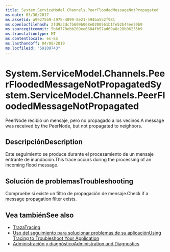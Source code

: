 ```yaml
---
title: System.ServiceModel.Channels.PeerFloodedMessageNotPropagated
ms.date: 03/30/2017
ms.assetid: a99275b9-4975-4899-8e21-594ba552f981
ms.openlocfilehash: 2fd9a3dcfb609b068e0200561b1fe52b44ee30b9
ms.sourcegitcommit: 5b6d778ebb269ee6684fb57ad69a8c28b06235b9
ms.translationtype: MT
ms.contentlocale: es-ES
ms.lasthandoff: 04/08/2019
ms.locfileid: "59109743"
---
```

# <a name="systemservicemodelchannelspeerfloodedmessagenotpropagated"></a><span data-ttu-id="e0379-102">System.ServiceModel.Channels.PeerFloodedMessageNotPropagated</span><span class="sxs-lookup"><span data-stu-id="e0379-102">System.ServiceModel.Channels.PeerFloodedMessageNotPropagated</span></span>
<span data-ttu-id="e0379-103">PeerNode recibió un mensaje, pero no propagado a los vecinos.</span><span class="sxs-lookup"><span data-stu-id="e0379-103">A message was received by the PeerNode, but not propagated to neighbors.</span></span>  
  
## <a name="description"></a><span data-ttu-id="e0379-104">Descripción</span><span class="sxs-lookup"><span data-stu-id="e0379-104">Description</span></span>  
 <span data-ttu-id="e0379-105">Este seguimiento se produce durante el procesamiento de un mensaje entrante de inundación.</span><span class="sxs-lookup"><span data-stu-id="e0379-105">This trace occurs during the processing of an incoming flood message.</span></span>  
  
## <a name="troubleshooting"></a><span data-ttu-id="e0379-106">Solución de problemas</span><span class="sxs-lookup"><span data-stu-id="e0379-106">Troubleshooting</span></span>  
 <span data-ttu-id="e0379-107">Compruebe si existe un filtro de propagación de mensaje.</span><span class="sxs-lookup"><span data-stu-id="e0379-107">Check if a message propagation filter exists.</span></span>  
  
## <a name="see-also"></a><span data-ttu-id="e0379-108">Vea también</span><span class="sxs-lookup"><span data-stu-id="e0379-108">See also</span></span>

- [<span data-ttu-id="e0379-109">Traza</span><span class="sxs-lookup"><span data-stu-id="e0379-109">Tracing</span></span>](../../../../../docs/framework/wcf/diagnostics/tracing/index.md)
- [<span data-ttu-id="e0379-110">Uso del seguimiento para solucionar problemas de su aplicación</span><span class="sxs-lookup"><span data-stu-id="e0379-110">Using Tracing to Troubleshoot Your Application</span></span>](../../../../../docs/framework/wcf/diagnostics/tracing/using-tracing-to-troubleshoot-your-application.md)
- [<span data-ttu-id="e0379-111">Administración y diagnóstico</span><span class="sxs-lookup"><span data-stu-id="e0379-111">Administration and Diagnostics</span></span>](../../../../../docs/framework/wcf/diagnostics/index.md)

